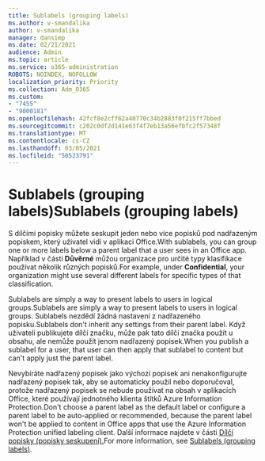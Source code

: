 ```yaml
---
title: Sublabels (grouping labels)
ms.author: v-smandalika
author: v-smandalika
manager: dansimp
ms.date: 02/21/2021
audience: Admin
ms.topic: article
ms.service: o365-administration
ROBOTS: NOINDEX, NOFOLLOW
localization_priority: Priority
ms.collection: Adm_O365
ms.custom:
- "7455"
- "9000181"
ms.openlocfilehash: 42fcf8e2cff62a40770c34b2883f0f215ff7bbed
ms.sourcegitcommit: c202c0df2d141e63f4f7eb13a56efbfc2f57348f
ms.translationtype: MT
ms.contentlocale: cs-CZ
ms.lasthandoff: 03/05/2021
ms.locfileid: "50523791"
---
```

# <a name="sublabels-grouping-labels"></a><span data-ttu-id="330db-102">Sublabels (grouping labels)</span><span class="sxs-lookup"><span data-stu-id="330db-102">Sublabels (grouping labels)</span></span>

<span data-ttu-id="330db-103">S dílčími popisky můžete seskupit jeden nebo více popisků pod nadřazeným popiskem, který uživatel vidí v aplikaci Office.</span><span class="sxs-lookup"><span data-stu-id="330db-103">With sublabels, you can group one or more labels below a parent label that a user sees in an Office app.</span></span> <span data-ttu-id="330db-104">Například v části **Důvěrné** můžou organizace pro určité typy klasifikace používat několik různých popisků.</span><span class="sxs-lookup"><span data-stu-id="330db-104">For example, under **Confidential**, your organization might use several different labels for specific types of that classification.</span></span>

<span data-ttu-id="330db-105">Sublabels are simply a way to present labels to users in logical groups.</span><span class="sxs-lookup"><span data-stu-id="330db-105">Sublabels are simply a way to present labels to users in logical groups.</span></span> <span data-ttu-id="330db-106">Sublabels nezdědí žádná nastavení z nadřazeného popisku.</span><span class="sxs-lookup"><span data-stu-id="330db-106">Sublabels don't inherit any settings from their parent label.</span></span> <span data-ttu-id="330db-107">Když uživateli publikujete dílčí značku, může pak tato dílčí značka použít u obsahu, ale nemůže použít jenom nadřazený popisek.</span><span class="sxs-lookup"><span data-stu-id="330db-107">When you publish a sublabel for a user, that user can then apply that sublabel to content but can't apply just the parent label.</span></span>

<span data-ttu-id="330db-108">Nevybíráte nadřazený popisek jako výchozí popisek ani nenakonfigurujte nadřazený popisek tak, aby se automaticky použil nebo doporučoval, protože nadřazený popisek se nebude používat na obsah v aplikacích Office, které používají jednotného klienta štítků Azure Information Protection.</span><span class="sxs-lookup"><span data-stu-id="330db-108">Don't choose a parent label as the default label or configure a parent label to be auto-applied or recommended, because the parent label won't be applied to content in Office apps that use the Azure Information Protection unified labeling client.</span></span> <span data-ttu-id="330db-109">Další informace najdete v části [Dílčí popisky (popisky seskupení).](https://docs.microsoft.com/microsoft-365/compliance/sensitivity-labels)</span><span class="sxs-lookup"><span data-stu-id="330db-109">For more information, see [Sublabels (grouping labels)](https://docs.microsoft.com/microsoft-365/compliance/sensitivity-labels).</span></span>